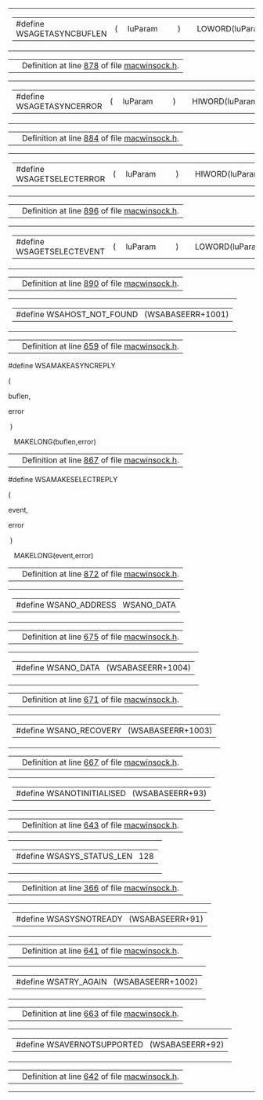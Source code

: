 <table class="mdTable" data-cellpadding="2" data-cellspacing="0">
<colgroup>
<col style="width: 100%" />
</colgroup>
<tbody>
<tr>
<td class="mdRow"><table data-cellpadding="0" data-cellspacing="0" data-border="0">
<tbody>
<tr>
<td class="md" data-nowrap="" data-valign="top">#define WSAGETASYNCBUFLEN</td>
<td class="md" data-valign="top">( </td>
<td class="md" data-nowrap="" data-valign="top">luParam </td>
<td class="mdname1" data-valign="top" data-nowrap=""></td>
<td class="md" data-valign="top"> ) </td>
<td class="md" data-nowrap="">   LOWORD(luParam)</td>
</tr>
</tbody>
</table></td>
</tr>
</tbody>
</table>

|  |  |
|----|----|
|   | Definition at line <a href="macwinsock_8h-source.md#l00878" class="el">878</a> of file <a href="macwinsock_8h-source.md" class="el">macwinsock.h</a>. |

<span id="9be53add599cc56c83a1320e7f3f38d4" class="anchor"></span>

<table class="mdTable" data-cellpadding="2" data-cellspacing="0">
<colgroup>
<col style="width: 100%" />
</colgroup>
<tbody>
<tr>
<td class="mdRow"><table data-cellpadding="0" data-cellspacing="0" data-border="0">
<tbody>
<tr>
<td class="md" data-nowrap="" data-valign="top">#define WSAGETASYNCERROR</td>
<td class="md" data-valign="top">( </td>
<td class="md" data-nowrap="" data-valign="top">luParam </td>
<td class="mdname1" data-valign="top" data-nowrap=""></td>
<td class="md" data-valign="top"> ) </td>
<td class="md" data-nowrap="">   HIWORD(luParam)</td>
</tr>
</tbody>
</table></td>
</tr>
</tbody>
</table>

|  |  |
|----|----|
|   | Definition at line <a href="macwinsock_8h-source.md#l00884" class="el">884</a> of file <a href="macwinsock_8h-source.md" class="el">macwinsock.h</a>. |

<span id="358326fabe4fa4983d16e5212bbbd380" class="anchor"></span>

<table class="mdTable" data-cellpadding="2" data-cellspacing="0">
<colgroup>
<col style="width: 100%" />
</colgroup>
<tbody>
<tr>
<td class="mdRow"><table data-cellpadding="0" data-cellspacing="0" data-border="0">
<tbody>
<tr>
<td class="md" data-nowrap="" data-valign="top">#define WSAGETSELECTERROR</td>
<td class="md" data-valign="top">( </td>
<td class="md" data-nowrap="" data-valign="top">luParam </td>
<td class="mdname1" data-valign="top" data-nowrap=""></td>
<td class="md" data-valign="top"> ) </td>
<td class="md" data-nowrap="">   HIWORD(luParam)</td>
</tr>
</tbody>
</table></td>
</tr>
</tbody>
</table>

|  |  |
|----|----|
|   | Definition at line <a href="macwinsock_8h-source.md#l00896" class="el">896</a> of file <a href="macwinsock_8h-source.md" class="el">macwinsock.h</a>. |

<span id="dd69b4f9b6a564083ed7e16b3cf94cdf" class="anchor"></span>

<table class="mdTable" data-cellpadding="2" data-cellspacing="0">
<colgroup>
<col style="width: 100%" />
</colgroup>
<tbody>
<tr>
<td class="mdRow"><table data-cellpadding="0" data-cellspacing="0" data-border="0">
<tbody>
<tr>
<td class="md" data-nowrap="" data-valign="top">#define WSAGETSELECTEVENT</td>
<td class="md" data-valign="top">( </td>
<td class="md" data-nowrap="" data-valign="top">luParam </td>
<td class="mdname1" data-valign="top" data-nowrap=""></td>
<td class="md" data-valign="top"> ) </td>
<td class="md" data-nowrap="">   LOWORD(luParam)</td>
</tr>
</tbody>
</table></td>
</tr>
</tbody>
</table>

|  |  |
|----|----|
|   | Definition at line <a href="macwinsock_8h-source.md#l00890" class="el">890</a> of file <a href="macwinsock_8h-source.md" class="el">macwinsock.h</a>. |

<span id="bba791e15808012bc99531a767db7727" class="anchor"></span>

<table class="mdTable" data-cellpadding="2" data-cellspacing="0">
<colgroup>
<col style="width: 100%" />
</colgroup>
<tbody>
<tr>
<td class="mdRow"><table data-cellpadding="0" data-cellspacing="0" data-border="0">
<tbody>
<tr>
<td class="md" data-nowrap="" data-valign="top">#define WSAHOST_NOT_FOUND   (WSABASEERR+1001)</td>
</tr>
</tbody>
</table></td>
</tr>
</tbody>
</table>

|  |  |
|----|----|
|   | Definition at line <a href="macwinsock_8h-source.md#l00659" class="el">659</a> of file <a href="macwinsock_8h-source.md" class="el">macwinsock.h</a>. |

<span id="08dd146effc1060c56447dac8327ebb2" class="anchor"></span>

\#define WSAMAKEASYNCREPLY

( 

buflen,

error 

 ) 

   MAKELONG(buflen,error)

|  |  |
|----|----|
|   | Definition at line <a href="macwinsock_8h-source.md#l00867" class="el">867</a> of file <a href="macwinsock_8h-source.md" class="el">macwinsock.h</a>. |

<span id="a2e6dc7b6e118c8f10792af71a3dd92d" class="anchor"></span>

\#define WSAMAKESELECTREPLY

( 

event,

error 

 ) 

   MAKELONG(event,error)

|  |  |
|----|----|
|   | Definition at line <a href="macwinsock_8h-source.md#l00872" class="el">872</a> of file <a href="macwinsock_8h-source.md" class="el">macwinsock.h</a>. |

<span id="f0a3687a0cb6da1bf12e426d4864de10" class="anchor"></span>

<table class="mdTable" data-cellpadding="2" data-cellspacing="0">
<colgroup>
<col style="width: 100%" />
</colgroup>
<tbody>
<tr>
<td class="mdRow"><table data-cellpadding="0" data-cellspacing="0" data-border="0">
<tbody>
<tr>
<td class="md" data-nowrap="" data-valign="top">#define WSANO_ADDRESS   WSANO_DATA</td>
</tr>
</tbody>
</table></td>
</tr>
</tbody>
</table>

|  |  |
|----|----|
|   | Definition at line <a href="macwinsock_8h-source.md#l00675" class="el">675</a> of file <a href="macwinsock_8h-source.md" class="el">macwinsock.h</a>. |

<span id="fd5c2c6b04c1c302db1aa1901e8d497c" class="anchor"></span>

<table class="mdTable" data-cellpadding="2" data-cellspacing="0">
<colgroup>
<col style="width: 100%" />
</colgroup>
<tbody>
<tr>
<td class="mdRow"><table data-cellpadding="0" data-cellspacing="0" data-border="0">
<tbody>
<tr>
<td class="md" data-nowrap="" data-valign="top">#define WSANO_DATA   (WSABASEERR+1004)</td>
</tr>
</tbody>
</table></td>
</tr>
</tbody>
</table>

|  |  |
|----|----|
|   | Definition at line <a href="macwinsock_8h-source.md#l00671" class="el">671</a> of file <a href="macwinsock_8h-source.md" class="el">macwinsock.h</a>. |

<span id="ca7f8361fd07467e21c919a9172dc8b6" class="anchor"></span>

<table class="mdTable" data-cellpadding="2" data-cellspacing="0">
<colgroup>
<col style="width: 100%" />
</colgroup>
<tbody>
<tr>
<td class="mdRow"><table data-cellpadding="0" data-cellspacing="0" data-border="0">
<tbody>
<tr>
<td class="md" data-nowrap="" data-valign="top">#define WSANO_RECOVERY   (WSABASEERR+1003)</td>
</tr>
</tbody>
</table></td>
</tr>
</tbody>
</table>

|  |  |
|----|----|
|   | Definition at line <a href="macwinsock_8h-source.md#l00667" class="el">667</a> of file <a href="macwinsock_8h-source.md" class="el">macwinsock.h</a>. |

<span id="1030be5fc53317f506576a3dd434e75e" class="anchor"></span>

<table class="mdTable" data-cellpadding="2" data-cellspacing="0">
<colgroup>
<col style="width: 100%" />
</colgroup>
<tbody>
<tr>
<td class="mdRow"><table data-cellpadding="0" data-cellspacing="0" data-border="0">
<tbody>
<tr>
<td class="md" data-nowrap="" data-valign="top">#define WSANOTINITIALISED   (WSABASEERR+93)</td>
</tr>
</tbody>
</table></td>
</tr>
</tbody>
</table>

|  |  |
|----|----|
|   | Definition at line <a href="macwinsock_8h-source.md#l00643" class="el">643</a> of file <a href="macwinsock_8h-source.md" class="el">macwinsock.h</a>. |

<span id="92355499662d70dd5d4e95e42ff30aaf" class="anchor"></span>

<table class="mdTable" data-cellpadding="2" data-cellspacing="0">
<colgroup>
<col style="width: 100%" />
</colgroup>
<tbody>
<tr>
<td class="mdRow"><table data-cellpadding="0" data-cellspacing="0" data-border="0">
<tbody>
<tr>
<td class="md" data-nowrap="" data-valign="top">#define WSASYS_STATUS_LEN   128</td>
</tr>
</tbody>
</table></td>
</tr>
</tbody>
</table>

|  |  |
|----|----|
|   | Definition at line <a href="macwinsock_8h-source.md#l00366" class="el">366</a> of file <a href="macwinsock_8h-source.md" class="el">macwinsock.h</a>. |

<span id="423024e1ce8f2534ea426c3b8b344395" class="anchor"></span>

<table class="mdTable" data-cellpadding="2" data-cellspacing="0">
<colgroup>
<col style="width: 100%" />
</colgroup>
<tbody>
<tr>
<td class="mdRow"><table data-cellpadding="0" data-cellspacing="0" data-border="0">
<tbody>
<tr>
<td class="md" data-nowrap="" data-valign="top">#define WSASYSNOTREADY   (WSABASEERR+91)</td>
</tr>
</tbody>
</table></td>
</tr>
</tbody>
</table>

|  |  |
|----|----|
|   | Definition at line <a href="macwinsock_8h-source.md#l00641" class="el">641</a> of file <a href="macwinsock_8h-source.md" class="el">macwinsock.h</a>. |

<span id="e2bd8b2faee29ea6887f86df183e7b39" class="anchor"></span>

<table class="mdTable" data-cellpadding="2" data-cellspacing="0">
<colgroup>
<col style="width: 100%" />
</colgroup>
<tbody>
<tr>
<td class="mdRow"><table data-cellpadding="0" data-cellspacing="0" data-border="0">
<tbody>
<tr>
<td class="md" data-nowrap="" data-valign="top">#define WSATRY_AGAIN   (WSABASEERR+1002)</td>
</tr>
</tbody>
</table></td>
</tr>
</tbody>
</table>

|  |  |
|----|----|
|   | Definition at line <a href="macwinsock_8h-source.md#l00663" class="el">663</a> of file <a href="macwinsock_8h-source.md" class="el">macwinsock.h</a>. |

<span id="e32bbf64e3c74c3a4c480944be30a0d7" class="anchor"></span>

<table class="mdTable" data-cellpadding="2" data-cellspacing="0">
<colgroup>
<col style="width: 100%" />
</colgroup>
<tbody>
<tr>
<td class="mdRow"><table data-cellpadding="0" data-cellspacing="0" data-border="0">
<tbody>
<tr>
<td class="md" data-nowrap="" data-valign="top">#define WSAVERNOTSUPPORTED   (WSABASEERR+92)</td>
</tr>
</tbody>
</table></td>
</tr>
</tbody>
</table>

|  |  |
|----|----|
|   | Definition at line <a href="macwinsock_8h-source.md#l00642" class="el">642</a> of file <a href="macwinsock_8h-source.md" class="el">macwinsock.h</a>. |

------------------------------------------------------------------------

